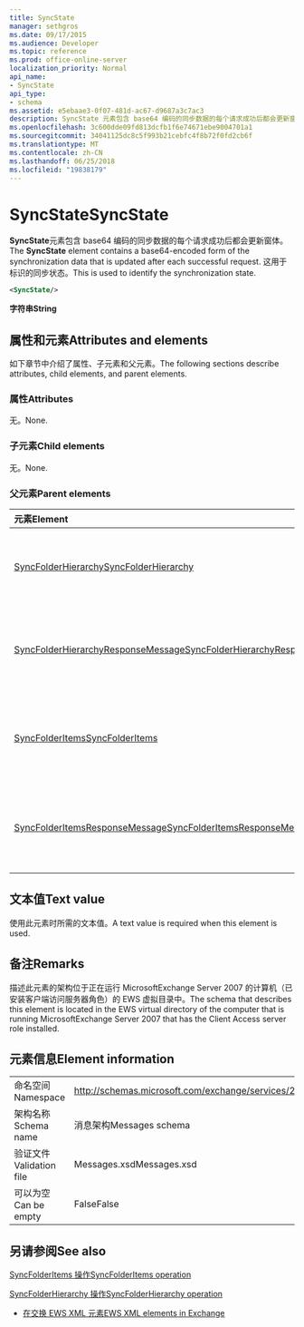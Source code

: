 ```yaml
---
title: SyncState
manager: sethgros
ms.date: 09/17/2015
ms.audience: Developer
ms.topic: reference
ms.prod: office-online-server
localization_priority: Normal
api_name:
- SyncState
api_type:
- schema
ms.assetid: e5ebaae3-0f07-481d-ac67-d9687a3c7ac3
description: SyncState 元素包含 base64 编码的同步数据的每个请求成功后都会更新窗体。 这用于标识的同步状态。
ms.openlocfilehash: 3c600dde09fd813dcfb1f6e74671ebe9004701a1
ms.sourcegitcommit: 34041125dc8c5f993b21cebfc4f8b72f0fd2cb6f
ms.translationtype: MT
ms.contentlocale: zh-CN
ms.lasthandoff: 06/25/2018
ms.locfileid: "19838179"
---
```

# <a name="syncstate"></a><span data-ttu-id="0a510-104">SyncState</span><span class="sxs-lookup"><span data-stu-id="0a510-104">SyncState</span></span>

<span data-ttu-id="0a510-105">**SyncState**元素包含 base64 编码的同步数据的每个请求成功后都会更新窗体。</span><span class="sxs-lookup"><span data-stu-id="0a510-105">The **SyncState** element contains a base64-encoded form of the synchronization data that is updated after each successful request.</span></span> <span data-ttu-id="0a510-106">这用于标识的同步状态。</span><span class="sxs-lookup"><span data-stu-id="0a510-106">This is used to identify the synchronization state.</span></span> 
  
```xml
<SyncState/>
```

 <span data-ttu-id="0a510-107">**字符串**</span><span class="sxs-lookup"><span data-stu-id="0a510-107">**String**</span></span>
## <a name="attributes-and-elements"></a><span data-ttu-id="0a510-108">属性和元素</span><span class="sxs-lookup"><span data-stu-id="0a510-108">Attributes and elements</span></span>

<span data-ttu-id="0a510-109">如下章节中介绍了属性、子元素和父元素。</span><span class="sxs-lookup"><span data-stu-id="0a510-109">The following sections describe attributes, child elements, and parent elements.</span></span>
  
### <a name="attributes"></a><span data-ttu-id="0a510-110">属性</span><span class="sxs-lookup"><span data-stu-id="0a510-110">Attributes</span></span>

<span data-ttu-id="0a510-111">无。</span><span class="sxs-lookup"><span data-stu-id="0a510-111">None.</span></span>
  
### <a name="child-elements"></a><span data-ttu-id="0a510-112">子元素</span><span class="sxs-lookup"><span data-stu-id="0a510-112">Child elements</span></span>

<span data-ttu-id="0a510-113">无。</span><span class="sxs-lookup"><span data-stu-id="0a510-113">None.</span></span>
  
### <a name="parent-elements"></a><span data-ttu-id="0a510-114">父元素</span><span class="sxs-lookup"><span data-stu-id="0a510-114">Parent elements</span></span>

|<span data-ttu-id="0a510-115">**元素**</span><span class="sxs-lookup"><span data-stu-id="0a510-115">**Element**</span></span>|<span data-ttu-id="0a510-116">**说明**</span><span class="sxs-lookup"><span data-stu-id="0a510-116">**Description**</span></span>|
|:-----|:-----|
|[<span data-ttu-id="0a510-117">SyncFolderHierarchy</span><span class="sxs-lookup"><span data-stu-id="0a510-117">SyncFolderHierarchy</span></span>](syncfolderhierarchy.md) <br/> |<span data-ttu-id="0a510-118">定义同步客户端上的文件夹层次结构的请求。</span><span class="sxs-lookup"><span data-stu-id="0a510-118">Defines a request to synchronize a folder hierarchy on a client.</span></span>  <br/> |
|[<span data-ttu-id="0a510-119">SyncFolderHierarchyResponseMessage</span><span class="sxs-lookup"><span data-stu-id="0a510-119">SyncFolderHierarchyResponseMessage</span></span>](syncfolderhierarchyresponsemessage.md) <br/> |<span data-ttu-id="0a510-120">包含状态和 SyncFolderHierarchy 请求的结果。</span><span class="sxs-lookup"><span data-stu-id="0a510-120">Contains the status and result of a SyncFolderHierarchy request.</span></span>  <br/> |
|[<span data-ttu-id="0a510-121">SyncFolderItems</span><span class="sxs-lookup"><span data-stu-id="0a510-121">SyncFolderItems</span></span>](syncfolderitems.md) <br/> |<span data-ttu-id="0a510-122">定义同步 Exchange 存储区文件夹中的项目的请求。</span><span class="sxs-lookup"><span data-stu-id="0a510-122">Defines a request to synchronize items in an Exchange store folder.</span></span>  <br/> |
|[<span data-ttu-id="0a510-123">SyncFolderItemsResponseMessage</span><span class="sxs-lookup"><span data-stu-id="0a510-123">SyncFolderItemsResponseMessage</span></span>](syncfolderitemsresponsemessage.md) <br/> |<span data-ttu-id="0a510-124">包含状态和 SyncFolderItems 请求的结果。</span><span class="sxs-lookup"><span data-stu-id="0a510-124">Contains the status and result of a SyncFolderItems request.</span></span>  <br/> |
   
## <a name="text-value"></a><span data-ttu-id="0a510-125">文本值</span><span class="sxs-lookup"><span data-stu-id="0a510-125">Text value</span></span>

<span data-ttu-id="0a510-126">使用此元素时所需的文本值。</span><span class="sxs-lookup"><span data-stu-id="0a510-126">A text value is required when this element is used.</span></span>
  
## <a name="remarks"></a><span data-ttu-id="0a510-127">备注</span><span class="sxs-lookup"><span data-stu-id="0a510-127">Remarks</span></span>

<span data-ttu-id="0a510-128">描述此元素的架构位于正在运行 MicrosoftExchange Server 2007 的计算机（已安装客户端访问服务器角色）的 EWS 虚拟目录中。</span><span class="sxs-lookup"><span data-stu-id="0a510-128">The schema that describes this element is located in the EWS virtual directory of the computer that is running MicrosoftExchange Server 2007 that has the Client Access server role installed.</span></span>
  
## <a name="element-information"></a><span data-ttu-id="0a510-129">元素信息</span><span class="sxs-lookup"><span data-stu-id="0a510-129">Element information</span></span>

|||
|:-----|:-----|
|<span data-ttu-id="0a510-130">命名空间</span><span class="sxs-lookup"><span data-stu-id="0a510-130">Namespace</span></span>  <br/> |http://schemas.microsoft.com/exchange/services/2006/messages  <br/> |
|<span data-ttu-id="0a510-131">架构名称</span><span class="sxs-lookup"><span data-stu-id="0a510-131">Schema name</span></span>  <br/> |<span data-ttu-id="0a510-132">消息架构</span><span class="sxs-lookup"><span data-stu-id="0a510-132">Messages schema</span></span>  <br/> |
|<span data-ttu-id="0a510-133">验证文件</span><span class="sxs-lookup"><span data-stu-id="0a510-133">Validation file</span></span>  <br/> |<span data-ttu-id="0a510-134">Messages.xsd</span><span class="sxs-lookup"><span data-stu-id="0a510-134">Messages.xsd</span></span>  <br/> |
|<span data-ttu-id="0a510-135">可以为空</span><span class="sxs-lookup"><span data-stu-id="0a510-135">Can be empty</span></span>  <br/> |<span data-ttu-id="0a510-136">False</span><span class="sxs-lookup"><span data-stu-id="0a510-136">False</span></span>  <br/> |
   
## <a name="see-also"></a><span data-ttu-id="0a510-137">另请参阅</span><span class="sxs-lookup"><span data-stu-id="0a510-137">See also</span></span>



[<span data-ttu-id="0a510-138">SyncFolderItems 操作</span><span class="sxs-lookup"><span data-stu-id="0a510-138">SyncFolderItems operation</span></span>](syncfolderitems-operation.md)
  
[<span data-ttu-id="0a510-139">SyncFolderHierarchy 操作</span><span class="sxs-lookup"><span data-stu-id="0a510-139">SyncFolderHierarchy operation</span></span>](syncfolderhierarchy-operation.md)


- [<span data-ttu-id="0a510-140">在交换 EWS XML 元素</span><span class="sxs-lookup"><span data-stu-id="0a510-140">EWS XML elements in Exchange</span></span>](ews-xml-elements-in-exchange.md)

